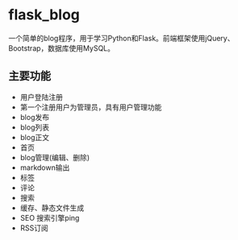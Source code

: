 # flask_blog

一个简单的blog程序，用于学习Python和Flask。前端框架使用jQuery、Bootstrap，数据库使用MySQL。

## 主要功能
* 用户登陆注册
* 第一个注册用户为管理员，具有用户管理功能
* blog发布
* blog列表
* blog正文
* 首页
* blog管理(编辑、删除)
* markdown输出
* 标签
* 评论
* 搜索
* 缓存、静态文件生成
* SEO 搜索引擎ping
* RSS订阅

